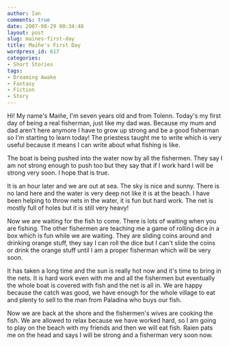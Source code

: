 ```yaml
---
author: Ian
comments: true
date: 2007-08-29 00:34:48
layout: post
slug: maines-first-day
title: Maiñe's First Day
wordpress_id: 617
categories:
- Short Stories
tags:
- Dreaming Awake
- Fantasy
- Fiction
- Story
---
```


<div class="story" markdown="1">
<p>Hi! My name&#039;s Maiñe, I&#039;m seven years old and from Tolenn. Today&#039;s my first day of being a real fisherman, just like my dad was. Because my mum and dad aren&#039;t here anymore I have to grow up strong and be a good fisherman so I&#039;m starting to learn today! The priestess taught me to write which is very useful because it means I can write about what fishing is like.</p>
<p>The boat is being pushed into the water now by all the fishermen. They say I am not strong enough to push too but they say that if I work hard I will be strong very soon. I hope that is true.</p>
<p>It is an hour later and we are out at sea. The sky is nice and sunny. There is no land here and the water is very deep not like it is at the beach. I have been helping to throw nets in the water, it is fun but hard work. The net is mostly full of holes but it is still very heavy!</p>
<p>Now we are waiting for the fish to come. There is lots of waiting when you are fishing. The other fishermen are teaching me a game of rolling dice in a box which is fun while we are waiting. They are sliding coins around and drinking orange stuff, they say I can roll the dice but I can&#039;t slide the coins or drink the orange stuff until I am a proper fisherman which will be very soon.</p>
<p>It has taken a long time and the sun is really hot now and it&#039;s time to bring in the nets. It is hard work even with me and all the fishermen but eventually the whole boat is covered with fish and the net is all in. We are happy because the catch was good, we have enough for the whole village to eat and plenty to sell to the man from Paladina who buys our fish.</p>
<p>Now we are back at the shore and the fishermen&#039;s wives are cooking the fish. We are allowed to relax because we have worked hard, so I am going to play on the beach with my friends and then we will eat fish. Raien pats me on the head and says I will be strong and a fisherman very soon now.</p>
</div>
